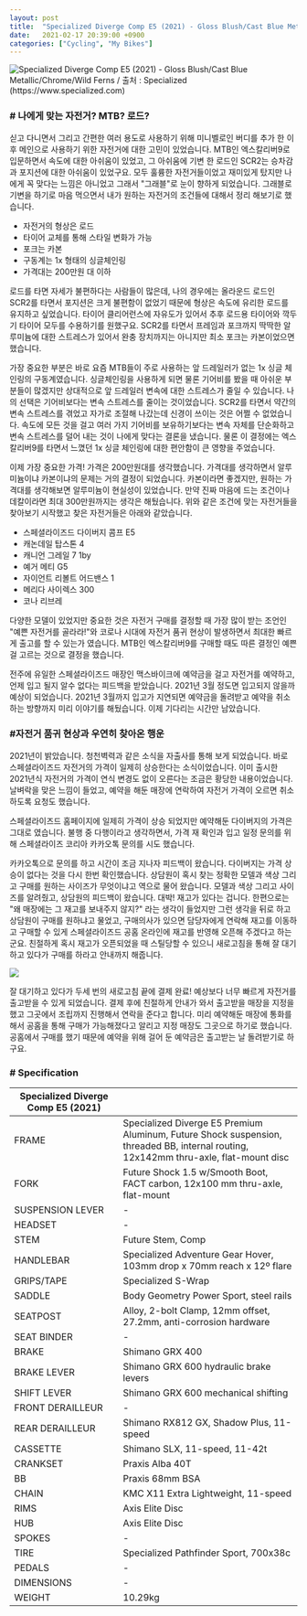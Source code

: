 ```yaml
---
layout: post
title:  "Specialized Diverge Comp E5 (2021) - Gloss Blush/Cast Blue Metallic/Chrome/Wild Ferns"
date:   2021-02-17 20:39:00 +0900
categories: ["Cycling", "My Bikes"]
---
```

![Specialized Diverge Comp E5 (2021) - Gloss Blush/Cast Blue Metallic/Chrome/Wild Ferns / 출처 : Specialized (https://www.specialized.com)](../assets/img/2021-02-17/divergecompe5_2021.png)

### # 나에게 맞는 자전거? MTB? 로드?

싣고 다니면서 그리고 간편한 여러 용도로 사용하기 위해 미니벨로인 버디를 추가 한 이후 메인으로 사용하기 위한 자전거에 대한 고민이 있었습니다. MTB인 엑스칼리버9로 입문하면서 속도에 대한 아쉬움이 있었고, 그 아쉬움에 기변 한 로드인 SCR2는 승차감과 포지션에 대한 아쉬움이 있었구요. 모두 훌륭한 자전거들이었고 재미있게 탔지만 나에게 꼭 맞다는 느낌은 아니었고 그래서 "그래블"로 눈이 향하게 되었습니다. 그래블로 기변을 하기로 마음 먹으면서 내가 원하는 자전거의 조건들에 대해서 정리 해보기로 했습니다.

* 자전거의 형상은 로드
* 타이어 교체를 통해 스타일 변화가 가능
* 포크는 카본
* 구동계는 1x 형태의 싱글체인링
* 가격대는 200만원 대 이하

로드를 타면 자세가 불편하다는 사람들이 많은데, 나의 경우에는 올라운드 로드인 SCR2를 타면서 포지션은 크게 불편함이 없었기 때문에 형상은 속도에 유리한 로드를 유지하고 싶었습니다. 타이어 클리어런스에 자유도가 있어서 추후 로드용 타이어와 깍두기 타이어 모두를 수용하기를 원했구요. SCR2를 타면서 프레임과 포크까지 딱딱한 알루미늄에 대한 스트레스가 있어서 완충 장치까지는 아니지만 최소 포크는 카본이었으면 했습니다.



가장 중요한 부분은 바로 요즘 MTB들이 주로 사용하는 앞 드레일러가 없는 1x 싱글 체인링의 구동계였습니다. 싱글체인링을 사용하게 되면 물론 기어비를 봤을 때 아쉬운 부분들이 많겠지만 상대적으로 앞 드레일러 변속에 대한 스트레스가 줄일 수 있습니다. 나의 선택은 기어비보다는 변속 스트레스를 줄이는 것이었습니다. SCR2를 타면서 약간의 변속 스트레스를 겪었고 자가로 조절해 나갔는데 신경이 쓰이는 것은 어쩔 수 없었습니다. 속도에 모든 것을 걸고 여러 가지 기어비를 보유하기보다는 변속 자체를 단순화하고 변속 스트레스를 덜어 내는 것이 나에게 맞다는 결론을 냈습니다. 물론 이 결정에는 엑스칼리버9를 타면서 느꼈던 1x 싱글 체인링에 대한 편안함이 큰 영향을 주었습니다.



이제 가장 중요한 가격! 가격은 200만원대를 생각했습니다. 가격대를 생각하면서 알루미늄이냐 카본이냐의 문제는 거의 결정이 되었습니다. 카본이라면 좋겠지만, 원하는 가격대를 생각해보면 알루미늄이 현실성이 있었습니다. 만약 진짜 마음에 드는 조건이나 데칼이라면 최대 300만원까지는 생각은 해뒀습니다. 위와 같은 조건에 맞는 자전거들을 찾아보기 시작했고 찾은 자전거들은 아래와 같았습니다.

* 스페셜라이즈드 다이버지 콤프 E5
* 캐논데일 탑스톤 4
* 캐니언 그레일 7 1by
* 예거 메티 G5
* 자이언트 리볼트 어드밴스 1
* 메리다 사이렉스 300
* 코나 리브레

다양한 모델이 있었지만 중요한 것은 자전거 구매를 결정할 때 가장 많이 받는 조언인 "예쁜 자전거를 골라라!"와 코로나 시대에 자전거 품귀 현상이 발생하면서 최대한 빠르게 출고를 할 수 있는가 였습니다. MTB인 엑스칼리버9를 구매할 때도 따른 결정인 예쁜 걸 고르는 것으로 결정을 했습니다.



전주에 유일한 스페셜라이즈드 매장인 맥스바이크에 예약금을 걸고 자전거를 예약하고, 언제 입고 될지 알수 없다는 피드백을 받았습니다. 2021년 3월 정도면 입고되지 않을까 예상이 되었습니다. 2021년 3월까지 입고가 지연되면 예약금을 돌려받고 예약을 취소하는 방향까지 미리 이야기를 해뒀습니다. 이제 기다리는 시간만 남았습니다.




### #자전거 품귀 현상과 우연히 찾아온 행운

2021년이 밝았습니다. 청천벽력과 같은 소식을 자출사를 통해 보게 되었습니다. 바로 스페셜라이즈드 자전거의 가격이 일제히 상승한다는 소식이었습니다. 이미 출시한 2021년식 자전거의 가격이 연식 변경도 없이 오른다는 조금은 황당한 내용이었습니다. 날벼락을 맞은 느낌이 들었고, 예약을 해둔 매장에 연락하여 자전거 가격이 오르면 취소 하도록 요청도 했습니다.



스페셜라이즈드 홈페이지에 일제히 가격이 상승 되었지만 예약해둔 다이버지의 가격은 그대로 였습니다. 불행 중 다행이라고 생각하면서, 가격 재 확인과 입고 일정 문의를 위해 스페셜라이즈 코리아 카카오톡 문의를 시도 했습니다.



카카오톡으로 문의를 하고 시간이 조금 지나자 피드백이 왔습니다. 다이버지는 가격 상승이 없다는 것을 다시 한번 확인했습니다. 상담원이 혹시 찾는 정확한 모델과 색상 그리고 구매를 원하는 사이즈가 무엇이냐고 역으로 물어 왔습니다. 모델과 색상 그리고 사이즈를 알려줬고, 상담원의 피드백이 왔습니다. 대박! 재고가 있다는 겁니다. 한편으로는 "왜 매장에는 그 재고를 보내주지 않지?" 라는 생각이 들었지만 그런 생각을 뒤로 하고 상담원이 구매를 원하냐고 물었고, 구매의사가 있으면 담당자에게 연락해 재고를 이동하고 구매할 수 있게 스페셜라이즈드 공홈 온라인에 재고를 반영해 오픈해 주겠다고 하는군요. 친절하게 혹시 재고가 오픈되었을 때 스틸당할 수 있으니 새로고침을 통해 잘 대기하고 있다가 구매를 하라고 안내까지 해줍니다.

![](../assets/img/2021-02-17/divergecompe5_2021_order.png)

잘 대기하고 있다가 두세 번의 새로고침 끝에 결제 완료! 예상보다 너무 빠르게 자전거를 출고받을 수 있게 되었습니다. 결제 후에 친절하게 안내가 와서 출고받을 매장을 지정을 했고 그곳에서 조립까지 진행해서 연락을 준다고 합니다. 미리 예약해둔 매장에 통화를 해서 공홈을 통해 구매가 가능해졌다고 알리고 지정 매장도 그곳으로 하기로 했습니다. 공홈에서 구매를 했기 때문에 예약을 위해 걸어 둔 예약금은 출고받는 날 돌려받기로 하구요.




### # Specification

| **Specialized Diverge Comp E5 (2021)** |                                                                                                                                          |
|----------------------------------------|------------------------------------------------------------------------------------------------------------------------------------------|
| FRAME                                  | Specialized Diverge E5 Premium Aluminum, Future Shock suspension,<br/>threaded BB, internal routing, 12x142mm thru-axle, flat-mount disc |
| FORK                                   | Future Shock 1.5 w/Smooth Boot, FACT carbon, 12x100 mm thru-axle, flat-mount                                                             |
| SUSPENSION LEVER                       | \-                                                                                                                                       |
| HEADSET                                | \-                                                                                                                                       |
| STEM                                   | Future Stem, Comp                                                                                                                        |
| HANDLEBAR                              | Specialized Adventure Gear Hover, 103mm drop x 70mm reach x 12º flare                                                                    |
| GRIPS/TAPE                             | Specialized S-Wrap                                                                                                                       |
| SADDLE                                 | Body Geometry Power Sport, steel rails                                                                                                   |
| SEATPOST                               | Alloy, 2-bolt Clamp, 12mm offset, 27.2mm, anti-corrosion hardware                                                                        |
| SEAT BINDER                            | \-                                                                                                                                       |
| BRAKE                                  | Shimano GRX 400                                                                                                                          |
| BRAKE LEVER                            | Shimano GRX 600 hydraulic brake levers                                                                                                   |
| SHIFT LEVER                            | Shimano GRX 600 mechanical shifting                                                                                                      |
| FRONT DERAILLEUR                       | \-                                                                                                                                       |
| REAR DERAILLEUR                        | Shimano RX812 GX, Shadow Plus, 11-speed                                                                                                  |
| CASSETTE                               | Shimano SLX, 11-speed, 11-42t                                                                                                            |
| CRANKSET                               | Praxis Alba 40T                                                                                                                          |
| BB                                     | Praxis 68mm BSA                                                                                                                          |
| CHAIN                                  | KMC X11 Extra Lightweight, 11-speed                                                                                                      |
| RIMS                                   | Axis Elite Disc                                                                                                                          |
| HUB                                    | Axis Elite Disc                                                                                                                          |
| SPOKES                                 | \-                                                                                                                                       |
| TIRE                                   | Specialized Pathfinder Sport, 700x38c                                                                                                    |
| PEDALS                                 | \-                                                                                                                                       |
| DIMENSIONS                             | \-                                                                                                                                       |
| WEIGHT                                 | 10.29kg                                                                                                                                  |